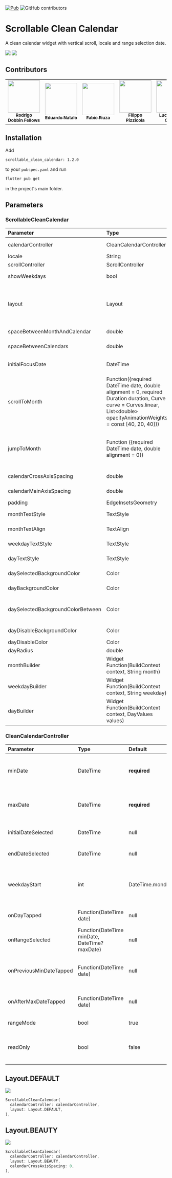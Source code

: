 [![Pub](https://img.shields.io/pub/v/scrollable_clean_calendar.svg)](https://pub.dev/packages/scrollable_clean_calendar)
![GitHub contributors](https://img.shields.io/github/contributors/FabioFiuza/scrollable_clean_calendar)

# Scrollable Clean Calendar

A clean calendar widget with vertical scroll, locale and range selection date.

![](assets/image1.png)
![](assets/image2.png)

## Contributors

<table>
  <tr>
    <td align="center">
      <a href="https://github.com/rodrigodobbin"><img src="https://avatars.githubusercontent.com/u/3811222?v=4" width="100px"></img><br><sub><b>Rodrigo Dobbin Fellows</b></sub>
    </td>
    <td align="center">
      <a href="https://github.com/EduardoNatale"><img src="https://avatars.githubusercontent.com/u/40431768?v=4" width="100px"></img><br><sub><b>Eduardo Natale</b></sub>
    </td>
    <td align="center">
      <a href="https://github.com/FabioFiuza"><img src="https://avatars.githubusercontent.com/u/5648401?v=4" width="100px"></img><br><sub><b>Fabio Fiuza</b></sub>
    </td>
    <td align="center">
      <a href="https://github.com/fpizzicol"><img src="https://avatars.githubusercontent.com/u/10764810?v=4" width="100px"></img><br><sub><b>Filippo Pizzicola</b></sub>
    </td>
    <td align="center">
      <a href="https://github.com/LucienCorreia"><img src="https://avatars.githubusercontent.com/u/20744377?v=4" width="100px"></img><br><sub><b>Lucian Risso Correia</b></sub>
    </td>
  </tr>
</table>

## Installation

Add

```bash
scrollable_clean_calendar: 1.2.0
```

to your `pubspec.yaml` and run

```bash
flutter pub get
```

in the project's main folder.

## Parameters

### ScrollableCleanCalendar

| Parameter                         | Type                                                                                                                                                                          | Default                                                 | Description                                                                                                                                    |
| :-------------------------------- | :---------------------------------------------------------------------------------------------------------------------------------------------------------------------------- | :------------------------------------------------------ | :--------------------------------------------------------------------------------------------------------------------------------------------- |
| calendarController                | CleanCalendarController                                                                                                                                                       | **required**                                            | The controller of ScrollableCleanCalendar                                                                                                      |
| locale                            | String                                                                                                                                                                        | en                                                      | The language locale                                                                                                                            |
| scrollController                  | ScrollController                                                                                                                                                              | null                                                    | Scroll controller                                                                                                                              |
| showWeekdays                      | bool                                                                                                                                                                          | true                                                    | If is to show or not the weekdays in calendar                                                                                                  |
| layout                            | Layout                                                                                                                                                                        | null                                                    | What layout (design) is going to be used. **_Important: layout is required if you don't use all the layout builders_**                         |
| spaceBetweenMonthAndCalendar      | double                                                                                                                                                                        | 24                                                      | The space between month and calendar                                                                                                           |
| spaceBetweenCalendars             | double                                                                                                                                                                        | 24                                                      | The space between calendars                                                                                                                    |
| initialFocusDate                  | DateTime                                                                                                                                                                      | null                                                    | Initial date that the calendar scroll should focus when open                                                                                   |
| scrollToMonth                     | Function({required DateTime date, double alignment = 0, required Duration duration, Curve curve = Curves.linear, List\<double> opacityAnimationWeights = const [40, 20, 40]}) | null                                                    | Animate the list over `duration` using the given `curve` such that the item at `index` ends up with its leading edge at the given `alignment`. |
| jumpToMonth                       | Function ({required DateTime date, double alignment = 0})                                                                                                                     | null                                                    | Immediately, without animation, reconfigure the list so that the item at `index`'s leading edge is at the given `alignment`.                   |
| calendarCrossAxisSpacing          | double                                                                                                                                                                        | 4                                                       | The horizontal space in the calendar dates                                                                                                     |
| calendarMainAxisSpacing           | double                                                                                                                                                                        | 4                                                       | The vertical space in the calendar dates                                                                                                       |
| padding                           | EdgeInsetsGeometry                                                                                                                                                            | EdgeInsets.symmetric(horizontal: 16, vertical: 32)      | The parent padding                                                                                                                             |
| monthTextStyle                    | TextStyle                                                                                                                                                                     | Theme.of(context).textTheme.headline6                   | The label text style of month                                                                                                                  |
| monthTextAlign                    | TextAlign                                                                                                                                                                     | TextAlign.left                                          | The label text align of month                                                                                                                  |
| weekdayTextStyle                  | TextStyle                                                                                                                                                                     | Theme.of(context).textTheme.bodyText1                   | The label text align of month                                                                                                                  |
| dayTextStyle                      | TextStyle                                                                                                                                                                     | Theme.of(context).textTheme.bodyText1                   | The label text style of day                                                                                                                    |
| daySelectedBackgroundColor        | Color                                                                                                                                                                         | Theme.of(context).colorScheme.primary                   | The day selected background color                                                                                                              |
| dayBackgroundColor                | Color                                                                                                                                                                         | Theme.of(context).colorScheme.surface                   | The day background color                                                                                                                       |
| daySelectedBackgroundColorBetween | Color                                                                                                                                                                         | Theme.of(context).colorScheme.primary.withOpacity(.3)   | The day selected background color that is between day selected edges                                                                           |
| dayDisableBackgroundColor         | Color                                                                                                                                                                         | Theme.of(context).colorScheme.surface.withOpacity(.4)   | The day disable background color                                                                                                               |
| dayDisableColor                   | Color                                                                                                                                                                         | Theme.of(context).colorScheme.onSurface.withOpacity(.5) | The day disable color                                                                                                                          |
| dayRadius                         | double                                                                                                                                                                        | 6                                                       | The radius of day items                                                                                                                        |
| monthBuilder                      | Widget Function(BuildContext context, String month)                                                                                                                           | null                                                    | A builder to make a customized month                                                                                                           |
| weekdayBuilder                    | Widget Function(BuildContext context, String weekday)                                                                                                                         | null                                                    | A builder to make a customized weekday                                                                                                         |
| dayBuilder                        | Widget Function(BuildContext context, DayValues values)                                                                                                                       | null                                                    | A builder to make a customized day of calendar                                                                                                 |

### CleanCalendarController

| Parameter               | Type                                          | Default         | Description                                             |
| :---------------------- | :-------------------------------------------- | :-------------- | :------------------------------------------------------ |
| minDate                 | DateTime                                      | **required**    | Obrigatory: The mininimum date to show                  |
| maxDate                 | DateTime                                      | **required**    | Obrigatory: The maximum date to show                    |
| initialDateSelected     | DateTime                                      | null            | An initial selected date                                |
| endDateSelected         | DateTime                                      | null            | The end of selected range                               |
| weekdayStart            | int                                           | DateTime.monday | In what weekday position the calendar is going to start |
| onDayTapped             | Function(DateTime date)                       | null            | Function when a day is tapped                           |
| onRangeSelected         | Function(DateTime minDate, DateTime? maxDate) | null            | Function when a range is selected                       |
| onPreviousMinDateTapped | Function(DateTime date)                       | null            | When a date before the min date is tapped               |
| onAfterMaxDateTapped    | Function(DateTime date)                       | null            | When a date after max date is tapped                    |
| rangeMode               | bool                                          | true            | If the range is enabled                                 |
| readOnly                | bool                                          | false           | If the Calendar Widget is on read-only mode             |

## Layout.DEFAULT

![](assets/image2.png)

```dart
ScrollableCleanCalendar(
  calendarController: calendarController,
  layout: Layout.DEFAULT,
),
```

## Layout.BEAUTY

![](assets/image1.png)

```dart
ScrollableCleanCalendar(
  calendarController: calendarController,
  layout: Layout.BEAUTY,
  calendarCrossAxisSpacing: 0,
),
```
